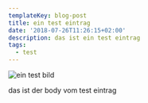 ```yaml
---
templateKey: blog-post
title: ein test eintrag
date: '2018-07-26T11:26:15+02:00'
description: das ist ein test eintrag
tags:
  - test
---
```



![ein test bild](/img/575193_10150870748441122_625406121_10020412_48648476_n.jpeg)

das ist der body vom test eintrag
